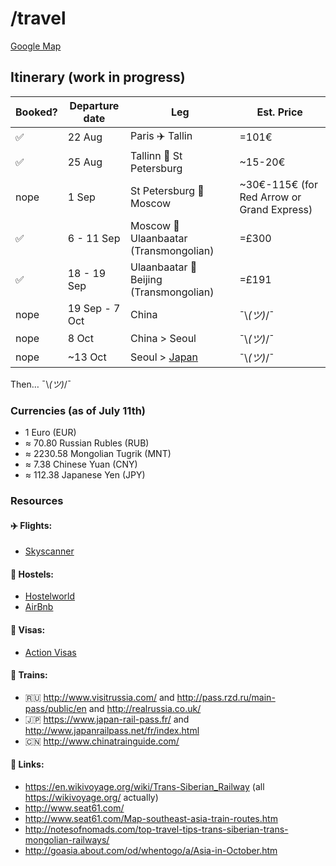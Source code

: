 # /travel

[Google Map](https://www.google.com/maps/d/u/1/edit?mid=1bnooPmMNt33NSRK2YAVpEtV_uGA)

## Itinerary (work in progress)

Booked?             | Departure date  | Leg                                                         | Est. Price
--------------------|----------------|--------------------------------------------------------------|-------------
 :white_check_mark: | 22 Aug         | Paris :airplane: Tallin                                      |  =101€
 :white_check_mark: | 25 Aug         | Tallinn :train: St Petersburg                                |  ~15-20€
 nope               | 1 Sep          | St Petersburg :train: Moscow                                 |  ~30€-115€ (for Red Arrow or Grand Express)
 :white_check_mark: | 6 - 11 Sep     | Moscow :train: Ulaanbaatar (Transmongolian)                  |  =£300
 :white_check_mark: | 18 - 19 Sep    | Ulaanbaatar :train: Beijing (Transmongolian)                 |  =£191
 nope               | 19 Sep - 7 Oct | China                                                        | ¯\\_(ツ)_/¯
 nope               | 8 Oct          | China > Seoul                                                | ¯\\_(ツ)_/¯
 nope               | ~13 Oct        | Seoul > [Japan](https://www.youtube.com/watch?v=GKrqDzljhc0) | ¯\\_(ツ)_/¯
 
Then… ¯\\_(ツ)_/¯

### Currencies (as of July 11th)
- 1 Euro (EUR)
- ≈ 70.80 Russian Rubles (RUB)
- ≈ 2230.58 Mongolian Tugrik (MNT)
- ≈ 7.38 Chinese Yuan (CNY)
- ≈ 112.38 Japanese Yen (JPY)

### Resources

#### :airplane: Flights:
- [Skyscanner](http://skyscanner.com)

#### :hotel: Hostels:
- [Hostelworld](http://www.hostelworld.com)
- [AirBnb](https://www.airbnb.com/)

#### :page_facing_up: Visas:
- [Action Visas](http://action-visas.com)

#### :train: Trains:
- :ru: http://www.visitrussia.com/ and http://pass.rzd.ru/main-pass/public/en and http://realrussia.co.uk/
- :jp: https://www.japan-rail-pass.fr/ and http://www.japanrailpass.net/fr/index.html
- :cn: http://www.chinatrainguide.com/

#### :paperclip: Links:
- https://en.wikivoyage.org/wiki/Trans-Siberian_Railway (all https://wikivoyage.org/ actually)
- http://www.seat61.com/
- http://www.seat61.com/Map-southeast-asia-train-routes.htm
- http://notesofnomads.com/top-travel-tips-trans-siberian-trans-mongolian-railways/
- http://goasia.about.com/od/whentogo/a/Asia-in-October.htm
